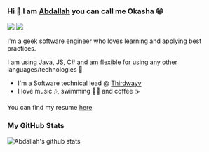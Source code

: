 
### Hi 👋  I am [Abdallah](https://www.linkedin.com/in/abdallah-okasha/ "https://www.linkedin.com/in/abdallah-okasha/") you can call me Okasha 😁

<p>
    <a href="https://www.linkedin.com/in/abdallah-okasha/"><img src="https://img.shields.io/badge/linkedin-%230177B5?style=flat&logo=linkedin&logoColor=white"/></a>
    <a href="https://stackoverflow.com/users/5863487/abdallah-okasha?tab=profile"><img src="https://img.shields.io/badge/stackoverflow-%230177B5?logo=stackoverflow&logoColor=white""/></a>
</p>
  
I'm a geek software engineer who loves learning and applying best practices.

I am using Java, JS, C# and am flexible for using any other languages/technologies 🕺

- I'm a Software technical lead @ [Thirdwayv ](https://thirdwayv.com/)
- I love music 🎶, swimming 🏊‍♂️ and coffee ☕️

You can find my resume <a href="https://docs.google.com/document/d/1oFI_xzynY0uSAi7ch5F1mVcxV0upa_KpqYxTEokgCEU">here</a>

### My GitHub Stats
![Abdallah's github stats](https://github-readme-stats.vercel.app/api?username=abdallahokasha&show_icons=true)
